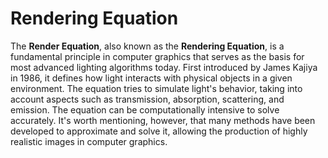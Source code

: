 # Rendering Equation

The **Render Equation**, also known as the **Rendering Equation**, is a fundamental principle in computer graphics that serves as the basis for most advanced lighting algorithms today. First introduced by James Kajiya in 1986, it defines how light interacts with physical objects in a given environment. The equation tries to simulate light's behavior, taking into account aspects such as transmission, absorption, scattering, and emission. The equation can be computationally intensive to solve accurately. It's worth mentioning, however, that many methods have been developed to approximate and solve it, allowing the production of highly realistic images in computer graphics.
